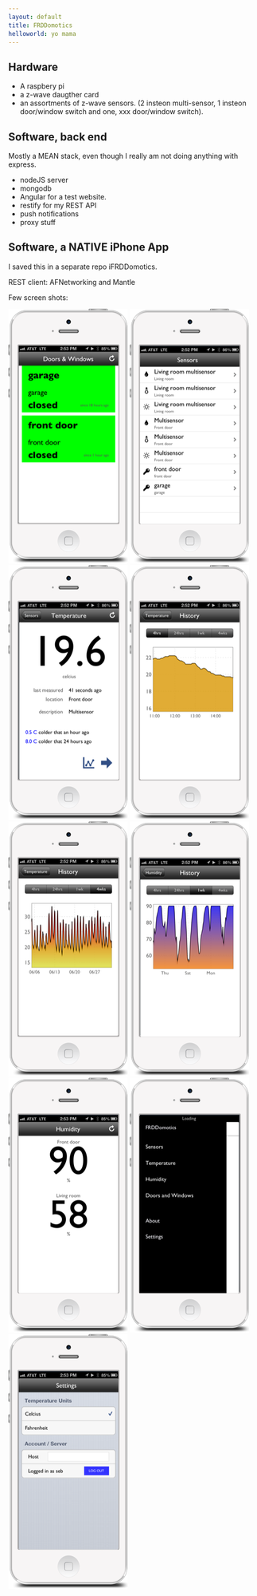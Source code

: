```yaml
---
layout: default
title: FRDDomotics
helloworld: yo mama
---
```



## Hardware

* A raspbery pi
* a z-wave daugther card
* an assortments of z-wave sensors. (2 insteon multi-sensor, 1 insteon door/window switch and one, xxx
door/window switch).


## Software, back end

Mostly a MEAN stack, even though I really am not doing anything with express.

* nodeJS server
* mongodb
* Angular for a test website.
* restify for my REST API
* push notifications
* proxy stuff

## Software, a __NATIVE__ iPhone App

I saved this in a separate repo iFRDDomotics.

REST client: AFNetworking and Mantle

Few screen shots:

![](images/iphone1_.png)
![](images/iphone2_.png)
![](images/iphone3_.png)
![](images/iphone4_.png)
![](images/iphone5_.png)
![](images/iphone6_.png)
![](images/iphone7_.png)
![](images/iphone8_.png)
![](images/iphone9_.png)